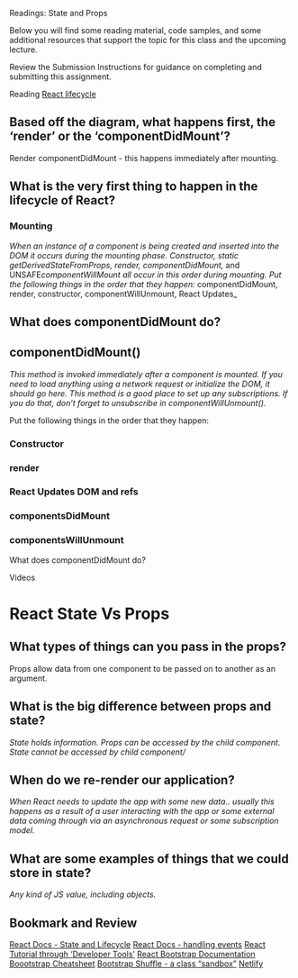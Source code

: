 Readings: State and Props

Below you will find some reading material, code samples, and some additional resources that support the topic for this class and the upcoming lecture.

Review the Submission Instructions for guidance on completing and submitting this assignment.

Reading
[React lifecycle](https://medium.com/@joshuablankenshipnola/react-component-lifecycle-events-cb77e670a093)

## Based off the diagram, what happens first, the ‘render’ or the ‘componentDidMount’?

Render
componentDidMount - this happens immediately after mounting.

## What is the very first thing to happen in the lifecycle of React?

### Mounting

_When an instance of a component is being created and inserted into the DOM it occurs during the mounting phase. Constructor, static getDerivedStateFromProps, render, componentDidMount,_ and UNSAFE*componentWillMount all occur in this order during mounting.*
_Put the following things in the order that they happen:_ componentDidMount, render, constructor, componentWillUnmount, React Updates\_

## What does componentDidMount do?

## componentDidMount()

_This method is invoked immediately after a component is mounted. If you need to load anything using a network request or initialize the DOM, it should go here. This method is a good place to set up any subscriptions. If you do that, don’t forget to unsubscribe in componentWillUnmount()._

Put the following things in the order that they happen:

### Constructor

### render

### React Updates DOM and refs

### componentsDidMount

### componentsWillUnmount

What does componentDidMount do?

Videos

# React State Vs Props

## What types of things can you pass in the props?

Props allow data from one component to be passed on to another as an argument.

## What is the big difference between props and state?

_State holds information. Props can be accessed by the child component. State cannot be accessed by child component/_

## When do we re-render our application?

_When React needs to update the app with some new data.. usually this happens as a result of a user interacting with the app or some external data coming through via an asynchronous request or some subscription model._

## What are some examples of things that we could store in state?

_Any kind of JS value, including objects._

## Bookmark and Review

[React Docs - State and Lifecycle](https://legacy.reactjs.org/docs/state-and-lifecycle.html)
[React Docs - handling events](https://legacy.reactjs.org/docs/handling-events.html)
[React Tutorial through ‘Developer Tools’](https://react.dev/learn/tutorial-tic-tac-toe)
[React Bootstrap Documentation](https://react-bootstrap.github.io/)
[Boootstrap Cheatsheet](https://getbootstrap.com/docs/5.0/examples/cheatsheet/)
[Bootstrap Shuffle - a class “sandbox”](https://bootstrapshuffle.com/classes)
[Netlify](https://www.netlify.com/)
